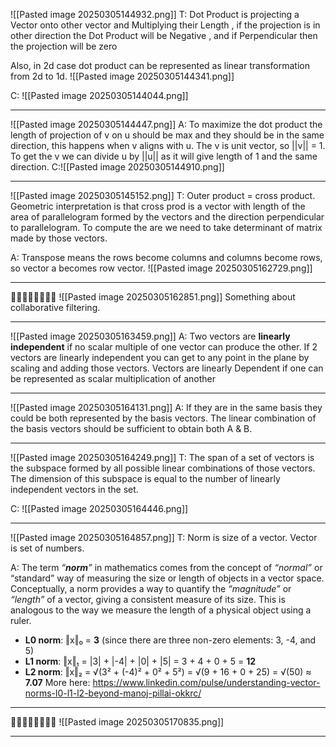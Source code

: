  ![[Pasted image 20250305144932.png]]
T:
Dot Product is projecting a Vector onto other vector and Multiplying their Length , if the projection is in other direction the Dot Product will be Negative , and if Perpendicular then the projection will be zero

Also, in 2d case dot product can be represented as linear transformation from 2d to 1d.
![[Pasted image 20250305144341.png]]

C:
![[Pasted image 20250305144044.png]]

---


![[Pasted image 20250305144447.png]]
A: To maximize the dot product the length of projection of v on u should be max and they should be in the same direction, this happens when v aligns with u. The v is unit vector, so ||v|| = 1. To get the v we can divide u by ||u|| as it will give length of 1 and the same direction.
C:![[Pasted image 20250305144910.png]]

---



![[Pasted image 20250305145152.png]]
T: Outer product = cross product.
Geometric interpretation is that cross prod is a vector with length of the area of parallelogram formed by the vectors and the direction perpendicular to parallelogram.
To compute the are we need to take determinant of matrix made by those vectors.

A: Transpose means the rows become columns and columns become rows, so vector a becomes row vector.
![[Pasted image 20250305162729.png]]

---

🚩🚩🚩🚩🚩🚩🚩🚩
![[Pasted image 20250305162851.png]]
Something about collaborative filtering.


---

![[Pasted image 20250305163459.png]]
A: 
Two vectors are **linearly independent** if no scalar multiple of one vector can produce the other.
If 2 vectors are linearly independent you can get to any point in the plane by scaling and adding those vectors.
Vectors are linearly Dependent if one can be represented as scalar multiplication of another

---

![[Pasted image 20250305164131.png]]
A: If they are in the same basis they could be both represented by the basis vectors. The linear combination of the basis vectors should be sufficient to obtain both A & B.

---

![[Pasted image 20250305164249.png]]
T: The span of a set of vectors is the subspace formed by all possible linear combinations of those vectors.
The dimension of this subspace is equal to the number of linearly independent vectors in the set.

C:
![[Pasted image 20250305164446.png]]

---

![[Pasted image 20250305164857.png]]
T:
Norm is size of a vector.
Vector is set of numbers.

A:
The term _“_**_norm_**_”_ in mathematics comes from the concept of _“normal”_ or “standard” way of measuring the size or length of objects in a vector space. Conceptually, a norm provides a way to quantify the _“magnitude”_ or _“length”_ of a vector, giving a consistent measure of its size. This is analogous to the way we measure the length of a physical object using a ruler.
- **L0 norm**: ‖x‖₀ = **3** (since there are three non-zero elements: 3, -4, and 5)
- **L1 norm**: ‖x‖₁ = |3| + |-4| + |0| + |5| = 3 + 4 + 0 + 5 = **12**
- **L2 norm**: ‖x‖₂ = √(3² + (-4)² + 0² + 5²) = √(9 + 16 + 0 + 25) = √(50) ≈ **7.07**
More here: https://www.linkedin.com/pulse/understanding-vector-norms-l0-l1-l2-beyond-manoj-pillai-okkrc/

---
🚩🚩🚩🚩🚩🚩🚩🚩
![[Pasted image 20250305170835.png]]

---

